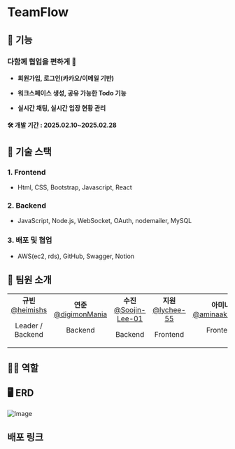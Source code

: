 # TeamFlow 

## 📣 기능

### 다함께 협업을 편하게 👭

- **회원가입, 로그인(카카오/이메일 기반)**

- **워크스페이스 생성, 공유 가능한 Todo 기능**

- **실시간 채팅, 실시간 입장 현황 관리**


#### 🛠 개발 기간 : 2025.02.10~2025.02.28

## 🔎 기술 스택
### 1. **Frontend**
- Html, CSS, Bootstrap, Javascript, React
### 2. **Backend**
- JavaScript, Node.js, WebSocket, OAuth, nodemailer, MySQL
### 3. **배포 및 협업**
- AWS(ec2, rds), GitHub, Swagger, Notion

## 🤗 팀원 소개
<table>
  <tr>
    <td align="center">
      <strong>규빈</strong><br>
<a href="https://github.com/heimishs">@heimishs</a>
     <p>Leader / Backend</p>
    </td>
    <td align="center">
      <strong>연준</strong><br>
<a href="https://github.com/digimonMania">@digimonMania</a>
     <p>Backend</p>
    </td>
    <td align="center">
      <strong>수진</strong><br>
<a href="https://github.com/Soojin-Lee-01">@Soojin-Lee-01</a>
     <p>Backend</p>
    </td>
   <td align="center">
      <strong>지원</strong><br>
     <a href="https://github.com/lychee-55">@lychee-55</a>
     <p>Frontend</p>
    </td>
     <td align="center">
      <strong>아미나</strong><br>
<a href="https://github.com/aminaakh1680">@aminaakh1680</a>
     <p>Frontend</p>
    </td>
  </tr>
</table>

## 🙋‍♂️ 역할

## 🖥 ERD
![Image](https://github.com/user-attachments/assets/e5a61e1d-311c-4cdb-87f2-de1ea95089ee)

## 배포 링크





